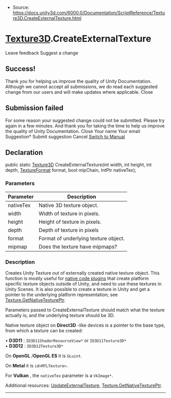 * Source: https://docs.unity3d.com/6000.0/Documentation/ScriptReference/Texture3D.CreateExternalTexture.html

#  [Texture3D](https://docs.unity3d.com/6000.0/Documentation/ScriptReference/Texture3D.html).CreateExternalTexture
Leave feedback
Suggest a change
## Success!
Thank you for helping us improve the quality of Unity Documentation. Although we cannot accept all submissions, we do read each suggested change from our users and will make updates where applicable.
Close
## Submission failed
For some reason your suggested change could not be submitted. Please <a>try again</a> in a few minutes. And thank you for taking the time to help us improve the quality of Unity Documentation.
Close
Your name Your email Suggestion* Submit suggestion
Cancel
[Switch to Manual](https://docs.unity3d.com/6000.0/Documentation/Manual/class-Texture3D.html "Go to Texture3D Component in the Manual")
## Declaration
public static [Texture3D](https://docs.unity3d.com/6000.0/Documentation/ScriptReference/Texture3D.html) CreateExternalTexture(int width, int height, int depth, [TextureFormat](https://docs.unity3d.com/6000.0/Documentation/ScriptReference/TextureFormat.html) format, bool mipChain, IntPtr nativeTex); 
### Parameters
Parameter | Description  
---|---  
nativeTex | Native 3D texture object.  
width | Width of texture in pixels.  
height | Height of texture in pixels.  
depth | Depth of texture in pixels  
format | Format of underlying texture object.  
mipmap | Does the texture have mipmaps?  
### Description
Creates Unity Texture out of externally created native texture object.
This function is mostly useful for [native code plugins](https://docs.unity3d.com/6000.0/Documentation/Manual/native-plugin-interface.html) that create platform specific texture objects outside of Unity, and need to use these textures in Unity Scenes. It is also possible to create a texture in Unity and get a pointer to the underlying platform representation; see [Texture.GetNativeTexturePtr](https://docs.unity3d.com/6000.0/Documentation/ScriptReference/Texture.GetNativeTexturePtr.html).  
  
Parameters passed to CreateExternalTexture should match what the texture actually is; and the underlying texture should be 3D.  
  
Native texture object on **Direct3D** -like devices is a pointer to the base type, from which a texture can be created:  
  
• **D3D11** : `ID3D11ShaderResourceView*` or `ID3D11Texture3D*`  
• **D3D12** : `ID3D12Texture3D*`  
  
On **OpenGL** /**OpenGL ES** it is `GLuint`.  
  
On **Metal** it is `id<MTLTexture>`.  
  
For **Vulkan** , the `nativeTex` parameter is a `VkImage*`.  
  
Additional resources: [UpdateExternalTexture](https://docs.unity3d.com/6000.0/Documentation/ScriptReference/Texture3D.UpdateExternalTexture.html), [Texture.GetNativeTexturePtr](https://docs.unity3d.com/6000.0/Documentation/ScriptReference/Texture.GetNativeTexturePtr.html).
* * *
